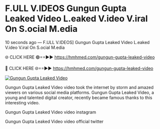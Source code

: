 # F.ULL V.IDEOS Gungun Gupta Leaked Video L.eaked V.ideo V.iral On S.ocial M.edia

10 seconds ago — F.ULL V.IDEOS] Gungun Gupta Leaked Video L.eaked V.ideo V.iral On S.ocial M.edia

🌐 CLICK HERE 🟢==►► https://hmhmed.com/gungun-gupta-leaked-video

🔴 CLICK HERE 🌐==►► https://hmhmed.com/gungun-gupta-leaked-video

[![Gungun Gupta Leaked Video](https://i.imgur.com/dJHk4Zq.gif)](https://hmhmed.com/gungun-gupta-leaked-video)

Gungun Gupta Leaked Video video took the internet by storm and amazed viewers on various social media platforms. Gungun Gupta Leaked Video, a young and talented digital creator, recently became famous thanks to this interesting video.

Gungun Gupta Leaked Video video instagram

Gungun Gupta Leaked Video video official twitter